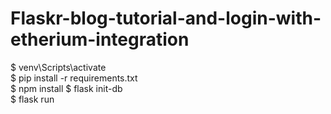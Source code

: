 # Flaskr-blog-tutorial-and-login-with-etherium-integration

$ venv\Scripts\activate <br />
$ pip install -r requirements.txt <br />
$ npm install <!-- install web3modal -->
$ flask init-db <br />
$ flask run
